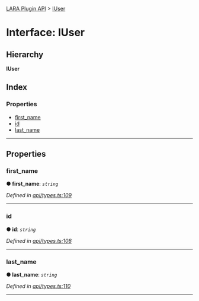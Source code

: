 [LARA Plugin API](../README.md) > [IUser](../interfaces/iuser.md)

# Interface: IUser

## Hierarchy

**IUser**

## Index

### Properties

* [first_name](iuser.md#first_name)
* [id](iuser.md#id)
* [last_name](iuser.md#last_name)

---

## Properties

<a id="first_name"></a>

###  first_name

**● first_name**: *`string`*

*Defined in [api/types.ts:109](https://github.com/concord-consortium/lara/blob/dda9bf8c/lara-plugin-api/src/api/types.ts#L109)*

___
<a id="id"></a>

###  id

**● id**: *`string`*

*Defined in [api/types.ts:108](https://github.com/concord-consortium/lara/blob/dda9bf8c/lara-plugin-api/src/api/types.ts#L108)*

___
<a id="last_name"></a>

###  last_name

**● last_name**: *`string`*

*Defined in [api/types.ts:110](https://github.com/concord-consortium/lara/blob/dda9bf8c/lara-plugin-api/src/api/types.ts#L110)*

___

